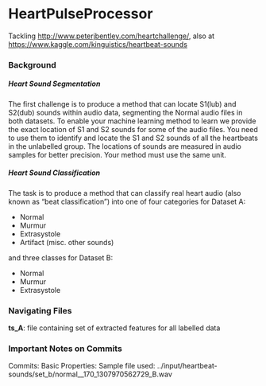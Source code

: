 # HeartPulseProcessor
Tackling http://www.peterjbentley.com/heartchallenge/, also at https://www.kaggle.com/kinguistics/heartbeat-sounds

### Background
##### Heart Sound Segmentation

The first challenge is to produce a method that can locate S1(lub) and S2(dub) sounds within audio data, segmenting the Normal audio files in both datasets. To enable your machine learning method to learn we provide the exact location of S1 and S2 sounds for some of the audio files. You need to use them to identify and locate the S1 and S2 sounds of all the heartbeats in the unlabelled group. The locations of sounds are measured in audio samples for better precision. Your method must use the same unit.

##### Heart Sound Classification

The task is to produce a method that can classify real heart audio (also known as “beat classification”) into one of four categories for Dataset A:

- Normal
- Murmur
- Extrasystole
- Artifact (misc. other sounds)

and three classes for Dataset B:

- Normal
- Murmur
- Extrasystole

### Navigating Files

**ts_A**: file containing set of extracted features for all labelled data

### Important Notes on Commits
Commits: Basic Properties: Sample file used: ../input/heartbeat-sounds/set_b/normal__170_1307970562729_B.wav
